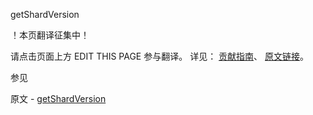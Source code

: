  getShardVersion

 ！本页翻译征集中！

请点击页面上方 EDIT THIS PAGE 参与翻译。
详见：
[贡献指南]( https://github.com/JinMuInfo/MongoDB-Manual-zh/blob/master/CONTRIBUTING.md )、
[原文链接](  https://docs.mongodb.com/manual/reference/command/getShardVersion/  )。

 参见

原文 - [getShardVersion]( https://docs.mongodb.com/manual/reference/command/getShardVersion/ )

